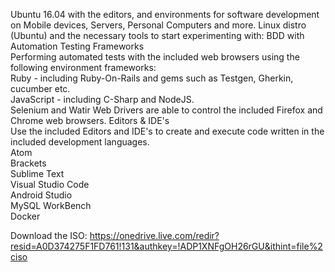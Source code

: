 
Ubuntu 16.04  with the editors,  and environments for software development on Mobile devices, Servers, Personal Computers and more.
Linux distro (Ubuntu) and the necessary tools to start experimenting with:
BDD with Automation Testing Frameworks  
Performing automated tests with the included web browsers using the following environment frameworks:  
Ruby - including Ruby-On-Rails and gems such as Testgen, Gherkin, cucumber etc.  
JavaScript - including C-Sharp and NodeJS.  
Selenium and Watir Web Drivers are able to control the included Firefox and Chrome web browsers.
Editors & IDE's  
Use the included Editors and IDE's to create and execute code written in the included development languages.  
Atom  
Brackets  
Sublime Text  
Visual Studio Code  
Android Studio    
MySQL WorkBench  
Docker



Download the ISO:
https://onedrive.live.com/redir?resid=A0D374275F1FD761!131&authkey=!ADP1XNFgOH26rGU&ithint=file%2ciso
